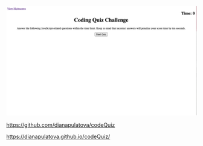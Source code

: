 ![](img/quiz.png)

https://github.com/dianapulatova/codeQuiz



https://dianapulatova.github.io/codeQuiz/
 